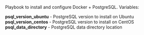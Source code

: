 Playbook to install and configure Docker + PostgreSQL.
Variables:

**psql_version_ubuntu** - PostgreSQL version to install on Ubuntu 
**psql_version_centos** - PostgreSQL version to install on CentOS
**psql_data_directory** - PostgreSQL data directory location
